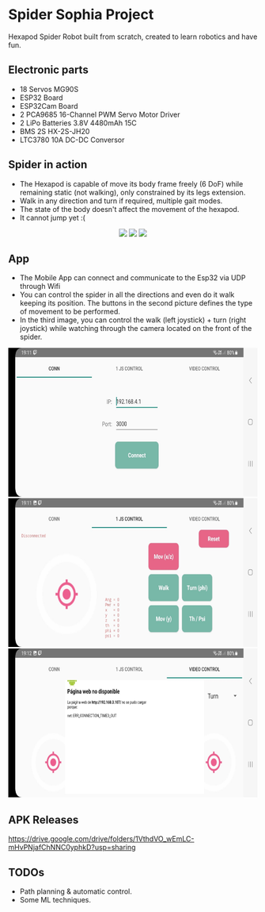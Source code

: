 # Spider Sophia Project

Hexapod Spider Robot built from scratch, created to learn robotics and have fun.

## Electronic parts

- 18 Servos MG90S
- ESP32 Board
- ESP32Cam Board
- 2 PCA9685 16-Channel PWM Servo Motor Driver
- 2 LiPo Batteries 3.8V 4480mAh 15C
- BMS 2S HX-2S-JH20
- LTC3780 10A DC-DC Conversor

## Spider in action

 - The Hexapod is capable of move its body frame freely (6 DoF) while remaining static (not walking), only constrained by its legs extension.
 - Walk in any direction and turn if required, multiple gait modes.
 - The state of the body doesn't affect the movement of the hexapod.
 - It cannot jump yet :(

<p align="center">
  <img src="./images/spider1.gif" height="400">
  <img src="./images/spider2.gif" height="400">
  <img src="./images/spider3.gif" height="400">
</p>

## App

- The Mobile App can connect and communicate to the Esp32 via UDP through Wifi
- You can control the spider in all the directions and even do it walk keeping its position. The buttons in the second picture defines the type of movement to be performed.
- In the third image, you can control the walk (left joystick) + turn (right joystick) while watching through the camera located on the front of the spider.

<img src="./images/connect.jpeg" height="300">
<img src="./images/control1.jpeg" height="300">
<img src="./images/control2.jpeg" height="300">

## APK Releases

https://drive.google.com/drive/folders/1VthdVO_wEmLC-mHvPNjafChNNC0yphkD?usp=sharing

## TODOs
- Path planning & automatic control.
- Some ML techniques.
